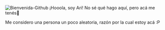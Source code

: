###
![Bienvenida-Github](https://github.com/Ariadnabarrera/Ariadnabarrera/assets/75050137/34896ed4-5404-4f36-a3ac-4e129158b95f)
¡Hooola, soy Ari! 
No sé qué hago aquí, pero acá me tenés👋

Me considero una persona un poco aleatoria, razón por la cual estoy acá :P

<!--
**Ariadnabarrera/Ariadnabarrera** is a ✨ _special_ ✨ repository because its `README.md` (this file) appears on your GitHub profile.

Here are some ideas to get you started:

- 🔭 I’m currently working on ...
- 🌱 I’m currently learning Web Design
- 👯 I’m looking to collaborate on ...
- 🤔 I’m looking for help with ...
- 💬 Ask me about ...
- 📫 How to reach me: ...
- 😄 Pronouns: ...
- ⚡ Fun fact: ...
-->

